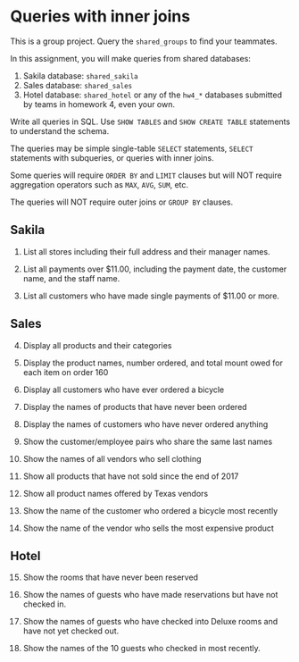 # Queries with inner joins

This is a group project. Query the `shared_groups` to find your teammates.

In this assignment, you will make queries from shared databases:
1. Sakila database: `shared_sakila`
2. Sales database: `shared_sales`
3. Hotel database: `shared_hotel` or any of the `hw4_*` databases submitted by teams in homework 4, even your own.

Write all queries in SQL. Use `SHOW TABLES` and `SHOW CREATE TABLE` statements to understand the schema.

The queries may be simple single-table `SELECT` statements, `SELECT` statements with subqueries, or queries with inner joins.

Some queries will require `ORDER BY` and `LIMIT` clauses but will NOT  require aggregation operators such as `MAX`, `AVG`, `SUM`, etc.

The queries will NOT require outer joins or `GROUP BY` clauses.



## Sakila

1. List all stores including their full address and their manager names. 

2. List all payments over $11.00, including the payment date, the customer name, and the staff name. 

3. List all customers who have made single payments of $11.00 or more.

## Sales 

4. Display all products and their categories

5. Display the product names, number ordered, and total  mount owed for each item  on order 160

6. Display all customers who have ever ordered a bicycle 

7. Display the names of products that have never been ordered

8. Display the names of customers who have never ordered anything

9. Show the customer/employee pairs who share the same last names

10. Show the names of all  vendors who sell clothing

11. Show all products that have not sold since the end of 2017

12. Show all product names offered by Texas vendors

13. Show the name of the  customer who ordered a bicycle most recently

14. Show the name of the vendor who sells the most expensive product


## Hotel

15. Show the rooms that have never been reserved

16. Show the names of guests who have made reservations but have not checked in.

17. Show the names of guests who have checked into Deluxe rooms and have not yet checked out.

18. Show the names of the 10 guests who checked in most recently.


